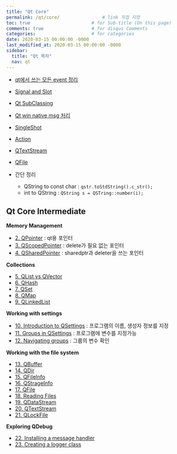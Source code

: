 ```yaml
---
title: "Qt Core"
permalink: /qt/core/                # link 직접 지정
toc: true                       # for Sub-title (On this page)
comments: true                  # for disqus Comments
categories:                     # for categories
date: 2020-03-15 00:00:00 -0000
last_modified_at: 2020-03-15 00:00:00 -0000
sidebar:
  title: "Qt 목차"
  nav: qt
---
```


* [qt에서 쓰는 모든 event 정리](/qt/core/event/)

* [Signal and Slot](https://goodayth.github.io/Qt-signal-slot/)
* [Qt SubClassing](https://goodayth.github.io/Qt-subclassing/)
* [Qt win native msg 처리](https://goodayth.github.io/Qt-native-msg/)
* [SingleShot](https://goodayth.github.io/Qt-singleshot/)
* [Action](https://goodayth.github.io/Qt-action/)
* [QTextStream](https://goodayth.github.io/Qt-qtextstream/)
* [QFile](https://goodayth.github.io/Qt-qfile/)

* 간단 정리
    - QString to const char : `qstr.toStdString().c_str();`
    - int to QString : `QString s = QSTring::number(i);`

## Qt Core Intermediate

**Memory Management**

* [2. QPointer](/qt/core/QPointer/) : qt용 포인터
* [3. QScopedPointer](/qt/core/QScopedPointer/) : delete가 필요 없는 포인터
* [4. QSharedPointer](/qt/core/QScopedPointer/) : sharedptr과 deleter을 쓰는 포인터

**Collections**

* [5. QList vs QVector](/qt/core/QList-QVector/)
* [6. QHash](/qt/core/QHash/)
* [7. QSet](/qt/core/QSet/)
* [8. QMap](/qt/core/QMap/)
* [9. QLinkedList](/qt/core/QLinkedList/)

**Working with settings**

* [10. Introduction to QSettings](/qt/core/QSettings/) : 프로그램의 이름, 생성자 정보를 지정
* [11. Groups in QSettings](/qt/core/Groups-QSettings/) : 프로그램에 변수를 지정가능
* [12. Navigating groups](/qt/core/Navigating-group/) : 그룹의 변수 확인

**Working with the file system**

* [13. QBuffer](/qt/core/QBuffer/)
* [14. QDir](/qt/core/QDir/)
* [15. QFileInfo](/qt/core/QFileInfo/)
* [16. QStrageInfo](/qt/core/QStrageInfo/)
* [17. QFile](/qt/core/QFile/)
* [18. Reading Files](/qt/core/Reading-files/)
* [19. QDataStream](/qt/core/QDataStream/)
* [20. QTextStream](/qt/core/QTextStream/)
* [21. QLockFile](/qt/core/QLockFile/)

**Exploring QDebug**

* [22. Installing a message handler](/qt/core/qdebug-handler/)
* [23. Creating a logger class](/qt/core/qdebug-logger/)